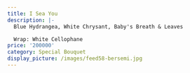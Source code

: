 ```yaml
---
title: I Sea You
description: |-
  Blue Hydrangea, White Chrysant, Baby's Breath & Leaves

  Wrap: White Cellophane
price: '200000'
category: Special Bouquet
display_picture: /images/feed58-bersemi.jpg
---
```


